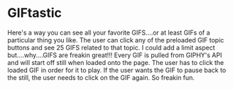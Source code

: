 # GIFtastic
Here's a way you can see all your favorite GIFS....or at least GIFs of a particular thing you like. The user can click any of the preloaded GIF topic buttons and see 25 GIFS related to that topic. I could add a limit aspect but....why....GIFS are freakin great!!! Every GIF is pulled from GIPHY's API and will start off still when loaded onto the page. The user has to click the loaded GIF in order for it to play. If the user wants the GIF to pause back to the still, the user needs to click on the GIF again. So freakin fun.
